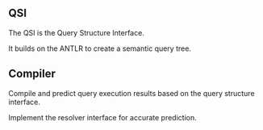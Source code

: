 ## QSI
The QSI is the Query Structure Interface.

It builds on the ANTLR to create a semantic query tree.

## Compiler
Compile and predict query execution results based on the query structure interface.

Implement the resolver interface for accurate prediction.
